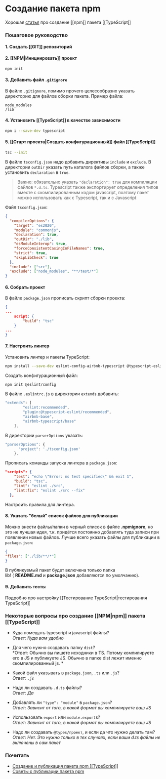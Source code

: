 # Создание пакета npm
Хорошая [статья](https://itnext.io/step-by-step-building-and-publishing-an-npm-typescript-package-44fe7164964c) про создание [[npm]] пакета [[TypeScript]]

### Пошаговое руководство

#### 1. Создать [[GIT]] репозиторий
#### 2. [[NPM|Инициировать]] проект

```bash
npm init
```

#### 3. Добавить файл `.gitignore`
В файле `.gitignore`, помимо прочего целесообразно указать директорию для файлов сборки пакета. Пример файла:

```
node_modules
/lib
```

#### 4. Установить [[TypeScript]] в качестве зависимости
```bash
npm i --save-dev typescript
```

#### 5. [[Старт проекта|Создать конфигурационный]] файл [[TypeScript]]

```bash
tsc --init
```

В файле `tsconfig.json` надо добавить директивы `include` и `exclude`. В директории `outDir` указать путь каталога файлов сборки, а также установить `declaration` в `true`.

>Важно: обязательно указать `"declaration": true` для компиляции файлов `*.d.ts`. Typescript также экспортирует определения типов вместе с скомпилированным кодом javascript, поэтому пакет можно использовать как с Typescript, так и с Javascript

Файл `tsconfig.json`:
```json
{
  "compilerOptions": {
    "target": "es2020",
    "module": "commonjs",
    "declaration": true,
    "outDir": "./lib",
    "esModuleInterop": true,
    "forceConsistentCasingInFileNames": true,
    "strict": true, 
    "skipLibCheck": true
  },
  "include": ["src"],
  "exclude": ["node_modules", "**/test/*"]
}
```


#### 6. Собрать проект
В файле `package.json` прописать скрипт сборки проекта:
```json
{
...
	script: {
		"build": "tsc"
	}
...
}
```

#### 7. Настроить линтер

Установить линтер и пакеты TypeScript:

```bash
npm install --save-dev eslint-config-airbnb-typescript @typescript-eslint/parser @typescript-eslint/eslint-plugin eslint
```

Создать конфигурационный файл:
```bash
npm init @eslint/config
```

В файле `.eslintrc.js` в директории `extends` добавить:
```js
"extends": [
        "eslint:recommended",
        "plugin:@typescript-eslint/recommended",
        "airbnb-base",
        "airbnb-typescript/base"
    ],
```

В директории `parserOptions` указать:

```js
"parserOptions": {
      "project": './tsconfig.json'
    },
```

Прописать команды запуска линтера в `package.json`:

```json
"scripts": {
    "test": "echo \"Error: no test specified\" && exit 1",
    "build": "tsc",
    "lint": "eslint ./src",
    "lint:fix": "eslint ./src --fix"
  },
```

Настроить правила для линтера.

#### 8. Указать "белый" список файлов для публикации

Можно внести файлы/папки в черный список в файле **.npmignore**, но это не лучшая идея, т.к. придётся постоянно добавлять туда записи при появлении новых файлов.
Лучше всего указать файлы для публикации в `package.json`:

```json
{
"files": ["./lib/**/*"]
}
```

В публикуемый пакет будет включена только папка lib! ( **README.md** и **package.json** добавляются по умолчанию).


#### 9. Добавить тесты
Подробно про настройку [[Тестирование TypeScript|тестирования TypeScript]]


### Некоторые вопросы про создание [[NPM|npm]] пакета [[TypeScript]]

- Куда помещать typescript и javascript файлы?  
	*Ответ: Куда вам удобно*
	
- Для чего нужно создавать папку `dist`?  
*Ответ: Обычно вы пишете исходники в TS. Потому компилируете его в JS и публикуете JS. Обычно в папке dist лежит именно скомпилированный js. *

- Какой файл указывать в `package.json`, `.ts` или `.js`?  
*Ответ: `.js`*

- Надо ли создавать `.d.ts` файлы?  
*Ответ: Да*

- Добавлять ли `"type": "module"` в `package.json`?  
*Ответ: Зависит от того, в какой формат вы компилируете ваш JS*

- Использовать `export` или `module.export`s?  
*Ответ: Зависит от того, в какой формат вы компилируете ваш JS*

- Надо ли создавать `@types/проект`, и если да что нужно делать там?
*Ответ: Нет. Это нужно только в тех случаях, если ваши d.ts файлы не включены в сам пакет*



### Почитать
- [Создание и публикация пакета npm [[TypeScript]]](https://itnext.io/step-by-step-building-and-publishing-an-npm-typescript-package-44fe7164964c)
- [Советы о публикации пакета npm](https://blog.npmjs.org/post/165769683050/publishing-what-you-mean-to-publish)
